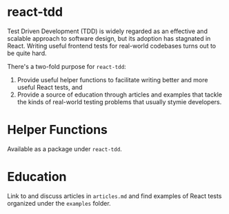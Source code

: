 # react-tdd

Test Driven Development (TDD) is widely regarded as an effective and scalable approach to software design, but its adoption has stagnated in React. Writing useful frontend tests for real-world codebases turns out to be quite hard.

There's a two-fold purpose for `react-tdd`:

1. Provide useful helper functions to facilitate writing better and more useful React tests, and
1. Provide a source of education through articles and examples that tackle the kinds of real-world testing problems that usually stymie developers.

# Helper Functions

Available as a package under `react-tdd`.

# Education

Link to and discuss articles in `articles.md` and find examples of React tests organized under the `examples` folder. 
